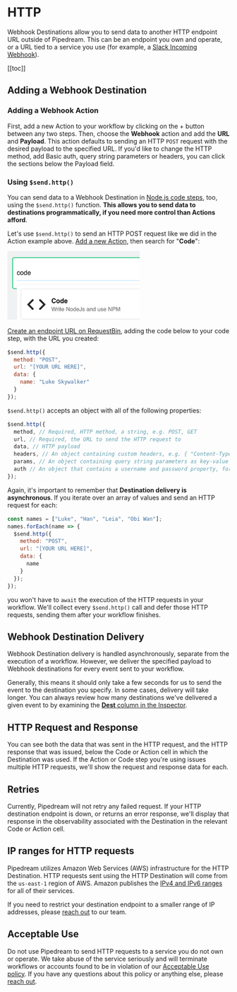 # HTTP

Webhook Destinations allow you to send data to another HTTP endpoint URL outside of Pipedream. This can be an endpoint you own and operate, or a URL tied to a service you use (for example, a [Slack Incoming Webhook](https://api.slack.com/incoming-webhooks)).

[[toc]]

## Adding a Webhook Destination

### Adding a Webhook Action

First, add a new Action to your workflow by clicking on the + button between any two steps. Then, choose the **Webhook** action and add the **URL** and **Payload**. This action defaults to sending an HTTP `POST` request with the desired payload to the specified URL. If you'd like to change the HTTP method, add Basic auth, query string parameters or headers, you can click the sections below the Payload field.

### Using `$send.http()`

You can send data to a Webhook Destination in [Node.js code steps](/workflows/steps/code/), too, using the `$send.http()` function. **This allows you to send data to destinations programmatically, if you need more control than Actions afford**.

Let's use `$send.http()` to send an HTTP POST request like we did in the Action example above. [Add a new Action](/workflows/steps/actions/#adding-a-new-action), then search for "**Code**":

<div>
<img alt="Code action" width="300" src="./images/new-code-step.png">
</div>

[Create an endpoint URL on RequestBin](https://requestbin.com), adding the code below to your code step, with the URL you created:

```javascript
$send.http({
  method: "POST",
  url: "[YOUR URL HERE]",
  data: {
    name: "Luke Skywalker"
  }
});
```

`$send.http()` accepts an object with all of the following properties:

```javascript
$send.http({
  method, // Required, HTTP method, a string, e.g. POST, GET
  url, // Required, the URL to send the HTTP request to
  data, // HTTP payload
  headers, // An object containing custom headers, e.g. { "Content-Type": "application/json" }
  params, // An object containing query string parameters as key-value pairs
  auth // An object that contains a username and password property, for HTTP basic auth
});
```

Again, it's important to remember that **Destination delivery is asynchronous**. If you iterate over an array of values and send an HTTP request for each:

```javascript
const names = ["Luke", "Han", "Leia", "Obi Wan"];
names.forEach(name => {
  $send.http({
    method: "POST",
    url: "[YOUR URL HERE]",
    data: {
      name
    }
  });
});
```

you won't have to `await` the execution of the HTTP requests in your workflow. We'll collect every `$send.http()` call and defer those HTTP requests, sending them after your workflow finishes.

## Webhook Destination Delivery

Webhook Destination delivery is handled asynchronously, separate from the execution of a workflow. However, we deliver the specified payload to Webhook destinations for every event sent to your workflow.

Generally, this means it should only take a few seconds for us to send the event to the destination you specify. In some cases, delivery will take longer. You can always review how many destinations we've delivered a given event to by examining the [**Dest** column in the Inspector](/workflows/events/inspect/#dest-destinations).

## HTTP Request and Response

You can see both the data that was sent in the HTTP request, and the HTTP response that was issued, below the Code or Action cell in which the Destination was used. If the Action or Code step you're using issues multiple HTTP requests, we'll show the request and response data for each.

## Retries

Currently, Pipedream will not retry any failed request. If your HTTP destination endpoint is down, or returns an error response, we'll display that response in the observability associated with the Destination in the relevant Code or Action cell.

## IP ranges for HTTP requests

Pipedream utilizes Amazon Web Services (AWS) infrastructure for the HTTP Destination. HTTP requests sent using the HTTP Destination will come from the `us-east-1` region of AWS. Amazon publishes the [IPv4 and IPv6 ranges](https://docs.aws.amazon.com/general/latest/gr/aws-ip-ranges.html) for all of their services.

If you need to restrict your destination endpoint to a smaller range of IP addresses, please [reach out](/support/) to our team.

## Acceptable Use

Do not use Pipedream to send HTTP requests to a service you do not own or operate. We take abuse of the service seriously and will terminate workflows or accounts found to be in violation of our [Acceptable Use policy](https://pipedream.com/terms#b-acceptable-use). If you have any questions about this policy or anything else, please [reach out](/support/).

<Footer />
